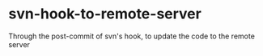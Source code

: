 svn-hook-to-remote-server
=========================

 Through the post-commit of svn's hook, to update the code to the remote server
